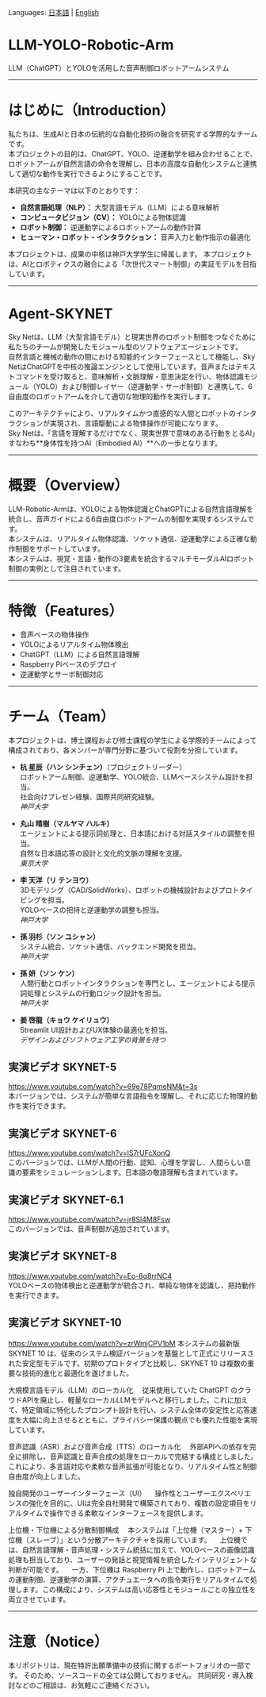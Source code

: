 Languages: [日本語](README_ja.md) | [English](README.md)

# LLM-YOLO-Robotic-Arm  
LLM（ChatGPT）とYOLOを活用した音声制御ロボットアームシステム

---

# はじめに（Introduction）  

私たちは、生成AIと日本の伝統的な自動化技術の融合を研究する学際的なチームです。  
本プロジェクトの目的は、ChatGPT、YOLO、逆運動学を組み合わせることで、ロボットアームが自然言語の命令を理解し、日本の高度な自動化システムと連携して適切な動作を実行できるようにすることです。  

本研究の主なテーマは以下のとおりです：  
- **自然言語処理（NLP）：** 大型言語モデル（LLM）による意味解析  
- **コンピュータビジョン（CV）：** YOLOによる物体認識  
- **ロボット制御：** 逆運動学によるロボットアームの動作計算  
- **ヒューマン・ロボット・インタラクション：** 音声入力と動作指示の最適化  

 
本プロジェクトは、成果の中核は神戸大学学生に帰属します。
本プロジェクトは、AIとロボティクスの融合による「次世代スマート制御」の実証モデルを目指しています。

---

# Agent-SKYNET  

Sky Netは、LLM（大型言語モデル）と現実世界のロボット制御をつなぐために私たちのチームが開発したモジュール型のソフトウェアエージェントです。  
自然言語と機械の動作の間における知能的インターフェースとして機能し、Sky NetはChatGPTを中核の推論エンジンとして使用しています。音声またはテキストコマンドを受け取ると、意味解析・文脈理解・意思決定を行い、物体認識モジュール（YOLO）および制御レイヤー（逆運動学・サーボ制御）と連携して、6自由度のロボットアームを介して適切な物理的動作を実行します。

このアーキテクチャにより、リアルタイムかつ直感的な人間とロボットのインタラクションが実現され、言語駆動による物体操作が可能になります。  
Sky Netは、「言語を理解するだけでなく、現実世界で意味のある行動をとるAI」すなわち**身体性を持つAI（Embodied AI）**への一歩となります。

---

# 概要（Overview）  

LLM-Robotic-Armは、YOLOによる物体認識とChatGPTによる自然言語理解を統合し、音声ガイドによる6自由度ロボットアームの制御を実現するシステムです。  
本システムは、リアルタイム物体認識、ソケット通信、逆運動学による正確な動作制御をサポートしています。  
本システムは、視覚・言語・動作の3要素を統合するマルチモーダルAIロボット制御の実例として注目されています。

---

# 特徴（Features）

- 音声ベースの物体操作  
- YOLOによるリアルタイム物体検出  
- ChatGPT（LLM）による自然言語理解  
- Raspberry Piベースのデプロイ  
- 逆運動学とサーボ制御対応  

---

# チーム（Team）

本プロジェクトは、博士課程および修士課程の学生による学際的チームによって構成されており、各メンバーが専門分野に基づいて役割を分担しています。

- **杭 星辰（ハン シンチェン）**（プロジェクトリーダー）  
  ロボットアーム制御、逆運動学、YOLO統合、LLMベースシステム設計を担当。  
  社会向けプレゼン経験、国際共同研究経験。  
  *神戸大学*

- **丸山 晴樹（マルヤマ ハルキ）**  
  エージェントによる提示詞処理と、日本語における対話スタイルの調整を担当。  
  自然な日本語応答の設計と文化的文脈の理解を支援。  
  *東京大学*

- **李 天洋（リ テンヨウ）**  
  3Dモデリング（CAD/SolidWorks）、ロボットの機械設計およびプロトタイピングを担当。  
  YOLOベースの把持と逆運動学の調整も担当。  
  *神戸大学*

- **孫 羽杉（ソン ユシャン）**  
  システム統合、ソケット通信、バックエンド開発を担当。  
  *神戸大学*

- **孫 妍（ソン ケン）**  
  人間行動とロボットインタラクションを専門とし、エージェントによる提示詞処理とシステムの行動ロジック設計を担当。  
  *神戸大学*

- **姜 啓龍（キョウ ケイリュウ）**  
  Streamlit UI設計およびUX体験の最適化を担当。  
  *デザインおよびソフトウェア工学の背景を持つ*



## 実演ビデオ SKYNET-5  
https://www.youtube.com/watch?v=69e78PqmeNM&t=3s  
本バージョンでは、システムが簡単な言語指令を理解し、それに応じた物理的動作を実行できます。

## 実演ビデオ SKYNET-6  
https://www.youtube.com/watch?v=lS7rUFcXonQ  
このバージョンでは、LLMが人間の行動、認知、心理を学習し、人間らしい意識の要素をシミュレーションします。日本語の敬語理解も含まれています。

## 実演ビデオ SKYNET-6.1  
https://www.youtube.com/watch?v=jr8Sl4M8Fsw  
このバージョンでは、音声制御が追加されています。

## 実演ビデオ SKYNET-8  
https://www.youtube.com/watch?v=Eo-8q8rrNC4  
YOLOベースの物体検出と逆運動学が統合され、単純な物体を認識し、把持動作を実行できます。

## 実演ビデオ SKYNET-10 
https://www.youtube.com/watch?v=zrWmjCPV1bM
本システムの最新版 SKYNET 10 は、従来のシステム検証バージョンを基盤として正式にリリースされた安定型モデルです。初期のプロトタイプと比較し、SKYNET 10 は複数の重要な技術的進化と最適化を遂げました。

大規模言語モデル（LLM）のローカル化
　従来使用していた ChatGPT のクラウドAPIを廃止し、軽量なローカルLLMモデルへと移行しました。これに加えて、特定領域に特化したプロンプト設計を行い、システム全体の安定性と応答速度を大幅に向上させるとともに、プライバシー保護の観点でも優れた性能を実現しています。

音声認識（ASR）および音声合成（TTS）のローカル化
　外部APIへの依存を完全に排除し、音声認識と音声合成の処理をローカルで完結する構成としました。これにより、多言語対応や柔軟な音声拡張が可能となり、リアルタイム性と制御自由度が向上しました。

独自開発のユーザーインターフェース（UI）
　操作性とユーザーエクスペリエンスの強化を目的に、UIは完全自社開発で構築されており、複数の設定項目をリアルタイムで操作できる柔軟なインターフェースを提供します。

上位機・下位機による分散制御構成
　本システムは「上位機（マスター）+ 下位機（スレーブ）」という分散アーキテクチャを採用しています。
　上位機では、自然言語理解・音声処理・システム統括に加えて、YOLOベースの画像認識処理も担当しており、ユーザーの発話と視覚情報を統合したインテリジェントな判断が可能です。
　一方、下位機は Raspberry Pi 上で動作し、ロボットアームの運動制御、逆運動学の演算、アクチュエータへの指令実行をリアルタイムで処理します。この構成により、システムは高い応答性とモジュールごとの独立性を両立させています。




---

# 注意（Notice）  
本リポジトリは、現在特許出願準備中の技術に関するポートフォリオの一部です。
そのため、ソースコードの全ては公開しておりません。
共同研究・導入検討などのご相談は、お気軽にご連絡ください。


